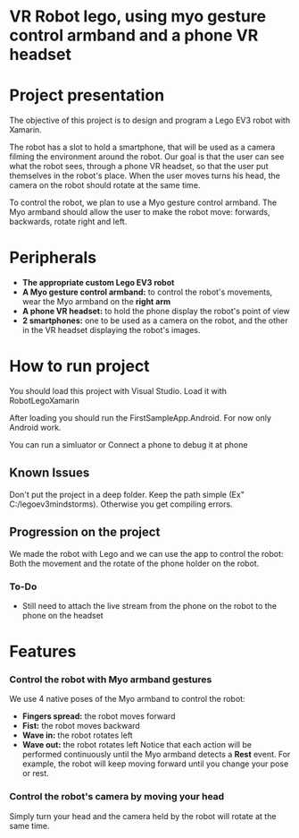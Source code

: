 # VR Robot lego, using myo gesture control armband and a phone VR headset

# Project presentation

The objective of this project is to design and program a Lego EV3 robot with Xamarin. 

The robot has a slot to hold a smartphone, that will be used as a camera filming the environment around the robot.
Our goal is that the user can see what the robot sees, through a phone VR headset, so that the user put themselves in the robot's place.
When the user moves turns his head, the camera on the robot should rotate at the same time.

To control the robot, we plan to use a Myo gesture control armband. The Myo armband should allow the user to make the robot move: forwards, backwards, rotate right and left.

# Peripherals

* **The appropriate custom Lego EV3 robot**
* **A Myo gesture control armband:** to control the robot's movements, wear the Myo armband on the **right arm**
* **A phone VR headset:** to hold the phone display the robot's point of view
* **2 smartphones:** one to be used as a camera on the robot, and the other in the VR headset displaying the robot's images.

# How to run project

You should load this project with Visual Studio. Load it with RobotLegoXamarin

After loading you should run the FirstSampleApp.Android. For now only Android work.

You can run a simluator or Connect a phone to debug it at phone

## Known Issues

Don't put the project in a deep folder. Keep the path simple (Ex" C:/legoev3mindstorms). Otherwise you get compiling errors.

## Progression on the project

We made the robot with Lego and we can use the app to control the robot: Both the movement and the rotate of the phone holder on the robot.

### To-Do

* Still need to attach the live stream from the phone on the robot to the phone on  the headset

# Features

### Control the robot with Myo armband gestures
We use 4 native poses of the Myo armband to control the robot:
* **Fingers spread:** the robot moves forward
* **Fist:** the robot moves backward
* **Wave in:** the robot rotates left
* **Wave out:** the robot rotates left
Notice that each action will be performed continuously until the Myo armband detects a **Rest** event. 
For example, the robot will keep moving forward until you change your pose or rest.

### Control the robot's camera by moving your head
Simply turn your head and the camera held by the robot will rotate at the same time.